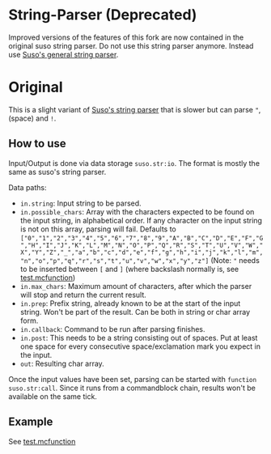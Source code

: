 # String-Parser (Deprecated)
Improved versions of the features of this fork are now contained in the original suso string parser. Do not use this string parser anymore. Instead use [Suso's general string parser](https://github.com/5uso/String-Parser).

# Original
This is a slight variant of [Suso's string parser](https://github.com/5uso/String-Parser) that is slower but can parse `"`, ` ` (space) and `!`.

## How to use
Input/Output is done via data storage `suso.str:io`. The format is mostly the same as suso's string parser.

Data paths:
- `in.string`: Input string to be parsed.
- `in.possible_chars`: Array with the characters expected to be found on the input string, in alphabetical order. If any character on the input string is not on this array, parsing will fail. Defaults to `["0","1","2","3","4","5","6","7","8","9","A","B","C","D","E","F","G","H","I","J","K","L","M","N","O","P","Q","R","S","T","U","V","W","X","Y","Z","_","a","b","c","d","e","f","g","h","i","j","k","l","m","n","o","p","q","r","s","t","u","v","w","x","y","z"]` (Note: `"` needs to be inserted between `[` and `]` (where backslash normally is, see [test.mcfunction](https://github.com/McTsts/String-Parser/blob/main/suso.str/data/suso.str/functions/test.mcfunction))
- `in.max_chars`: Maximum amount of characters, after which the parser will stop and return the current result.
- `in.prep`: Prefix string, already known to be at the start of the input string. Won't be part of the result. Can be both in string or char array form.
- `in.callback`: Command to be run after parsing finishes.
- `in.post`: This needs to be a string consisting out of spaces. Put at least one space for every consecutive space/exclamation mark you expect in the input.
- `out`: Resulting char array.

Once the input values have been set, parsing can be started with `function suso.str:call`. Since it runs from a commandblock chain, results won't be available on the same tick.

## Example
See [test.mcfunction](https://github.com/McTsts/String-Parser/blob/main/suso.str/data/suso.str/functions/test.mcfunction)
